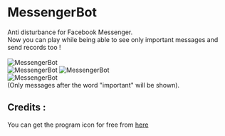 # MessengerBot
Anti disturbance for Facebook Messenger.<br/>
Now you can play while being able to see only important messages and send records too !<br/>
<br/>
![MessengerBot](https://user-images.githubusercontent.com/54943086/98013569-35b93f00-1e03-11eb-8431-903218eefff3.png)
<br/>
![MessengerBot](https://user-images.githubusercontent.com/54943086/97634425-59b10500-1a3e-11eb-90cb-8e8644d2ecb4.png)
![MessengerBot](https://user-images.githubusercontent.com/54943086/98014407-461de980-1e04-11eb-851c-cbf0a40db04f.png)
<br/>
![MessengerBot](https://user-images.githubusercontent.com/54943086/98012107-6009fd00-1e01-11eb-889a-0cf6fbe3a3f7.png)
<br/>
(Only messages after the word "important" will be shown).
<br/>
<h2>Credits :</h2>

You can get the program icon for free from [here](https://www.flaticon.com/free-icon/android_915456)
